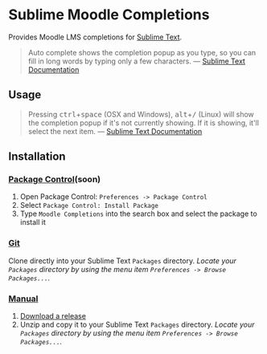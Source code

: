 Sublime Moodle Completions
==========================

Provides Moodle LMS completions for [Sublime Text](http://www.sublimetext.com).

> Auto complete shows the completion popup as you type, so you can fill in long
> words by typing only a few characters. &mdash; [Sublime Text Documentation](http://www.sublimetext.com/docs/3/auto_complete.html)


Usage
-----

> Pressing <kbd>ctrl</kbd>+<kbd>space</kbd> (OSX and Windows),
> <kbd>alt</kbd>+<kbd>/</kbd> (Linux) will show the completion popup if it's not
> currently showing.  If it is showing, it'll select the next item.
> &mdash; [Sublime Text Documentation](http://www.sublimetext.com/docs/3/auto_complete.html)

Installation
------------

### [Package Control](https://sublime.wbond.net/installation)(soon)

1. Open Package Control: `Preferences -> Package Control`
2. Select `Package Control: Install Package`
3. Type `Moodle Completions` into the search box and select the package to
install it

### [Git](https://github.com/daletsin/MoodleCompletions)

Clone directly into your Sublime Text `Packages` directory.  *Locate your
`Packages` directory by using the menu item
`Preferences -> Browse Packages...`.*

### [Manual](https://github.com/daletsin/MoodleCompletions/releases)

1. [Download a release](https://github.com/daletsin/MoodleCompletions)
2. Unzip and copy it to your Sublime Text `Packages` directory.  *Locate your
`Packages` directory by using the menu item
`Preferences -> Browse Packages...`.*